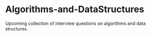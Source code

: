 # Algorithms-and-DataStructures
Upcoming collection of interview questions on algorithms and data structures.

